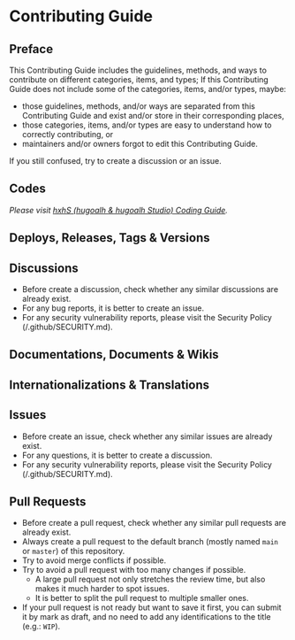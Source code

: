 # Contributing Guide

## Preface

This Contributing Guide includes the guidelines, methods, and ways to contribute on different categories, items, and types; If this Contributing Guide does not include some of the categories, items, and/or types, maybe:

- those guidelines, methods, and/or ways are separated from this Contributing Guide and exist and/or store in their corresponding places,
- those categories, items, and/or types are easy to understand how to correctly contributing, or
- maintainers and/or owners forgot to edit this Contributing Guide.

If you still confused, try to create a discussion or an issue.

## Codes

*Please visit [hxhS (hugoalh & hugoalh Studio) Coding Guide](https://github.com/hugoalh/hugoalh/blob/main/coding-guide/main.md).*

## Deploys, Releases, Tags & Versions

## Discussions

- Before create a discussion, check whether any similar discussions are already exist.
- For any bug reports, it is better to create an issue.
- For any security vulnerability reports, please visit the Security Policy (/.github/SECURITY.md).

## Documentations, Documents & Wikis

## Internationalizations & Translations

## Issues

- Before create an issue, check whether any similar issues are already exist.
- For any questions, it is better to create a discussion.
- For any security vulnerability reports, please visit the Security Policy (/.github/SECURITY.md).

## Pull Requests

- Before create a pull request, check whether any similar pull requests are already exist.
- Always create a pull request to the default branch (mostly named `main` or `master`) of this repository.
- Try to avoid merge conflicts if possible.
- Try to avoid a pull request with too many changes if possible.
  - A large pull request not only stretches the review time, but also makes it much harder to spot issues.
  - It is better to split the pull request to multiple smaller ones.
- If your pull request is not ready but want to save it first, you can submit it by mark as draft, and no need to add any identifications to the title (e.g.: `WIP`).
